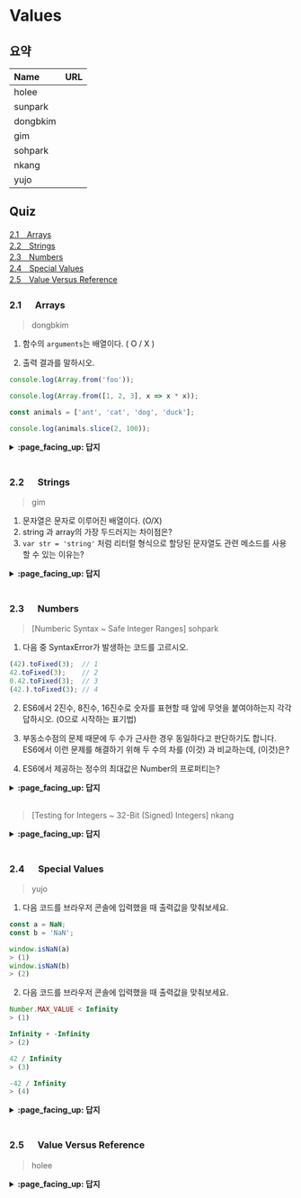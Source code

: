 # Values

## 요약
| Name | URL |
|:---|:---|
| holee |  |
| sunpark |  |
| dongbkim |  |
| gim |  |
| sohpark |  |
| nkang |  |
| yujo |  |

## Quiz

[2.1　Arrays](#21---Arrays)<br>
[2.2　Strings](#22---Strings)<br>
[2.3　Numbers](#23---Numbers)<br>
[2.4　Special Values](#24---Special-Values)<br>
[2.5　Value Versus Reference](#25---Values-Versus-Reference)<br>

### 2.1 　  Arrays
> dongbkim

1. 함수의 `arguments`는 배열이다. ( O / X )    

2. 출력 결과를 말하시오.

```js  
console.log(Array.from('foo'));

console.log(Array.from([1, 2, 3], x => x * x));

const animals = ['ant', 'cat', 'dog', 'duck'];

console.log(animals.slice(2, 100));
```

<details>
<summary> <b> :page_facing_up: 답지 </b>  </summary>
<div markdown="1">

1. 함수의 `arguments`는 배열이다. ( O / **X** )         

(...)when functions expose the arguments (array-like) **object** (as of ES6, deprecated) to access the arguments as a list.     

```js
function a() {
    console.log(arguments);
}
a(1,2,3,4,5);
//[Arguments] { '0': 1, '1': 2, '2': 3, '3': 4, '4': 5 }
```

2.
```js
// expected output: Array ["f", "o", "o"]
// expected output: Array [1, 4, 9]
// expected output: Array ["dog", "duck"]
```

</div>
</details>
<br>



### 2.2 　  Strings

> gim

1. 문자열은 문자로 이루어진 배열이다. (O/X)
2. string 과 array의 가장 두드러지는 차이점은?
3. `var str = 'string'` 처럼 리터럴 형식으로 할당된 문자열도 관련 메소드를 사용할 수 있는 이유는?

<details>
<summary> <b> :page_facing_up: 답지 </b>  </summary>
<div markdown="1">

1. 문자열은 문자로 이루어진 배열이다. (O/__X__)
> 문자열과 문자로 이루어진 배열은 엄연히 다른 개념이다. `'foo' !== ['f', 'o', 'o'];`
2. string 과 array의 가장 두드러지는 차이점은?
> string은 immutable 하여 자체 값에 대한 변환이 불가능한 반면, array는 mutable하여 내부의 값을 변환할 수 있다.
3. `var str = 'string'` 처럼 리터럴 형식으로 할당된 문자열도 관련 메소드를 사용할 수 있는 이유는?
> 메소드에 접근하려 할 때, 엔진이 해당 리터럴을 Built-in Object 인 `String()` 객체로 강제변환 시키기 때문이다. (다른 타입도 마찬가지)

</div>
</details>
<br>

### 2.3 　  Numbers

> [Numberic Syntax ~ Safe Integer Ranges] sohpark

1. 다음 중 SyntaxError가 발생하는 코드를 고르시오.

```javascript
(42).toFixed(3);  // 1
42.toFixed(3);    // 2
0.42.toFixed(3);  // 3
(42.).toFixed(3); // 4
```

2. ES6에서 2진수, 8진수, 16진수로 숫자를 표현할 때 앞에 무엇을 붙여야하는지 각각 답하시오. (0으로 시작하는 표기법)

3. 부동소수점의 문제 때문에 두 수가 근사한 경우 동일하다고 판단하기도 합니다. ES6에서 이런 문제를 해결하기 위해 두 수의 차를 (이것) 과 비교하는데, (이것)은? 

4. ES6에서 제공하는 정수의 최대값은 Number의 프로퍼티는?

<details>
<summary> <b> :page_facing_up: 답지 </b>  </summary>
<div markdown="1">

1. 2번. 42뒤의 온점이 연산자가 아닌, 숫자로 인식 되기 때문에 오류가 발생합니다.
2. 0b, 0o, 0x
3. Number.EPSILON
4. MAX_SAFE_INTEGER

</div>
</details>
<br>

> [Testing for Integers ~ 32-Bit (Signed) Integers] nkang

<details>
<summary> <b> :page_facing_up: 답지 </b>  </summary>
<div markdown="1">



</div>
</details>
<br>

### 2.4 　  Special Values

> yujo

1. 다음 코드를 브라우저 콘솔에 입력했을 때 출력값을 맞춰보세요.

```js
const a = NaN;
const b = 'NaN';

window.isNaN(a)
> (1)
window.isNaN(b)
> (2)
```

2. 다음 코드를 브라우저 콘솔에 입력했을 때 출력값을 맞춰보세요.

```js
Number.MAX_VALUE < Infinity
> (1)

Infinity + -Infinity
> (2)

42 / Infinity
> (3)

-42 / Infinity
> (4)
```

<details>
<summary> <b> :page_facing_up: 답지 </b>  </summary>
<div markdown="1">

1. (1) true (2) true
  - `isNaN`은 인자로 받은 값이 `NaN`인지 아닌지만 판별한다. 즉 `NaN`에 대해서만 `ture`를 return한다.
2. (1) false (2) NaN (3) 0 (4) -0
  - (1) Infinity는 읽기 전용 프로퍼티로 어떠한 양수값보다 크다. (`Number.MAX_VALUE`는 대략 `1.7976931348623157e+308`)
  - (2) 무한한 값 + -(무한한 값)이면 숫자가 아니게 되버린다. 두둥 탁
  - (3)(4) `-0`이 존재하는 이유는 통신시에 부호를 통해 방향을 나타내야 하는 애플리케이션이 존재하기 때문이다.
  


</div>
</details>
<br>

### 2.5 　  Value Versus Reference

> holee

<details>
<summary> <b> :page_facing_up: 답지 </b>  </summary>
<div markdown="1">



</div>
</details>
<br>
